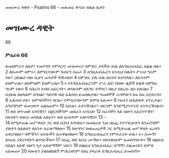 ﻿
 መዝሙረ ዳዊት - Psalms 66 - መጽሐፍ ቅዱስ ብሉይ ኪዳን
# መዝሙረ ዳዊት
66
### ምዕራፍ 66
ለመዘምራን አለቃ፤ የመነሣት የምስጋና መዝሙር። 
 በምድር ያላችሁ ሁሉ ለእግዚአብሔር እልል በሉ፥
2  ለስሙም ዘምሩ፥ ለምስጋናውም ክብርን ስጡ።
3  እግዚአብሔርን እንዲህ በሉት። ሥራህ ግሩም ነው፤ ኃይልህ ብዙ ሲሆን ጠላቶች ዋሹብህ።
4  በምድር ያሉ ሁሉ ለአንተ ይሰግዳሉ፥ ለአንተም ይዘምራሉ፥ ለስምህም ይዘምራሉ።
5  ኑ የእግዚአብሔርንም ሥራ እዩ፤ ከሰው ልጆች ይልቅ በምክር ግሩም ነው።
6  ባሕርን የብስ አደረጋት፥ ወንዙንም በእግር ተሻገሩ፤ በዚያ በእርሱ ደስ ይለናል።
7  በኃይሉ ለዘላለም ይገዛል፤ ዓይኖቹ ወደ አሕዛብ ይመለከታሉ፤ ዓመፀኞች ራሳቸውን ከፍ ከፍ አያድርጉ።
8  አሕዛብ ሆይ፥ አምላካችንን ባርኩ፥ የምስጋናውንም ድምፅ አሰሙ።
9  ነፍሴን በሕይወት ያኖራታል፥ እግሮቼንም ለመናወጥ አልሰጠም።
10  አቤቱ፥ ፈትነኸናልና፥ ብርንም እንደሚያነጥሩት አንጥረኸናልና።
11  ወደ ወጥመድ አገባኸን፥ በጀርባችንም መከራን አኖርህ።
12  በራሳችን ላይ ሰውን አስረገጥኸን፤ በእሳትና በውኃ መካከል አለፍን፥ ወደ ዕረፍትም አወጣኸን።
13 -  
14  ከሚቃጠል መሥዋዕት ጋር ወደ ቤትህ እገባለሁ፤ በመከራዬ ጊዜ በአፌ የተናገርሁትን ከንፈሮቼም ያሉትን ስእለቴን ለአንተ እፈጽማለሁ።
15  ከዕጣንና ከወጠጤዎች ጋር ለሚቃጠል መሥዋዕት ፍሪዳን አቀርባለሁ፤ ላሞችንና ፍየሎችን እሠዋልሃለሁ።
16  እግዚአብሔርን የምትፈሩት ሁሉ፥ ኑ፥ ስሙኝ፤ ለነፍሴ ያደረገላትን ልንገራችሁ።
17  በአፌ ወደ እርሱ ጮኽሁ፥ በአንደበቴም አመሰገንሁት።
18  በልቤስ በደልን አይቼ ብሆን ጌታ አይሰማኝም ነበር።
19  ስለዚህ እግዚአብሔር ሰማኝ፤ የልመናዬን ድምፅ አደመጠ።
20  ጸሎቴን ያልከለከለኝ ምሕረቱንም ከእኔ ያላራቀ እግዚአብሔር ይመስገን። 
